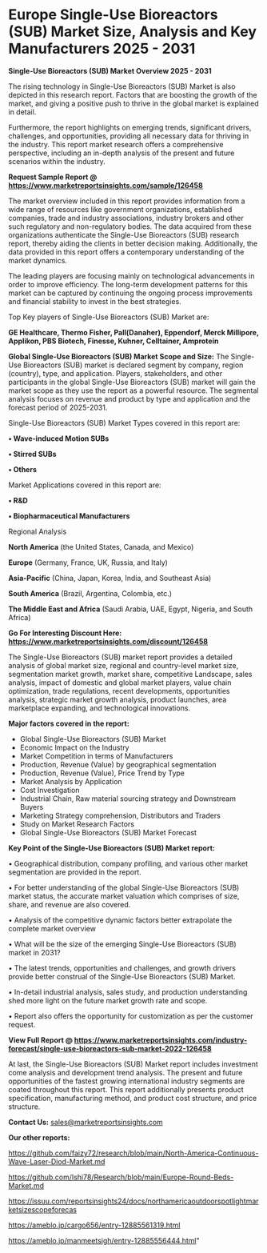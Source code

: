 # Europe Single-Use Bioreactors (SUB) Market Size, Analysis and Key Manufacturers 2025 - 2031

<Strong> Single-Use Bioreactors (SUB) Market Overview 2025 - 2031</strong>

The rising technology in Single-Use Bioreactors (SUB) Market is also depicted in this research report. Factors that are boosting the growth of the market, and giving a positive push to thrive in the global market is explained in detail.

Furthermore, the report highlights on emerging trends, significant drivers, challenges, and opportunities, providing all necessary data for thriving in the industry. This report market research offers a comprehensive perspective, including an in-depth analysis of the present and future scenarios within the industry.

<strong>Request Sample Report @ <a href=https://www.marketreportsinsights.com/sample/126458>https://www.marketreportsinsights.com/sample/126458</a></strong>

The market overview included in this report provides information from a wide range of resources like government organizations, established companies, trade and industry associations, industry brokers and other such regulatory and non-regulatory bodies. The data acquired from these organizations authenticate the Single-Use Bioreactors (SUB) research report, thereby aiding the clients in better decision making. Additionally, the data provided in this report offers a contemporary understanding of the market dynamics.

The leading players are focusing mainly on technological advancements in order to improve efficiency. The long-term development patterns for this market can be captured by continuing the ongoing process improvements and financial stability to invest in the best strategies.

Top Key players of Single-Use Bioreactors (SUB) Market are:

<strong>GE Healthcare, Thermo Fisher, Pall(Danaher), Eppendorf, Merck Millipore, Applikon, PBS Biotech, Finesse, Kuhner, Celltainer, Amprotein</strong>

<strong><b>Global Single-Use Bioreactors (SUB) Market Scope and Size:</b></strong>
The Single-Use Bioreactors (SUB) market is declared segment by company, region (country), type, and application. Players, stakeholders, and other participants in the global Single-Use Bioreactors (SUB) market will gain the market scope as they use the report as a powerful resource. The segmental analysis focuses on revenue and product by type and application and the forecast period of 2025-2031.

Single-Use Bioreactors (SUB) Market Types covered in this report are:

<strong>• Wave-induced Motion SUBs

• Stirred SUBs

• Others</strong>

Market Applications covered in this report are:

<strong>• R&D

• Biopharmaceutical Manufacturers</strong> 

Regional Analysis

<strong>North America</strong> (the United States, Canada, and Mexico)

<strong>Europe</strong> (Germany, France, UK, Russia, and Italy)

<strong>Asia-Pacific</strong> (China, Japan, Korea, India, and Southeast Asia)

<strong>South America</strong> (Brazil, Argentina, Colombia, etc.)

<strong>The Middle East and Africa</strong> (Saudi Arabia, UAE, Egypt, Nigeria, and South Africa)

<strong>Go For Interesting Discount Here: <a href=https://www.marketreportsinsights.com/discount/126458>https://www.marketreportsinsights.com/discount/126458</a></strong>

The Single-Use Bioreactors (SUB) market report provides a detailed analysis of global market size, regional and country-level market size, segmentation market growth, market share, competitive Landscape, sales analysis, impact of domestic and global market players, value chain optimization, trade regulations, recent developments, opportunities analysis, strategic market growth analysis, product launches, area marketplace expanding, and technological innovations.

<strong><b>Major factors covered in the report:</b></strong>
<ul>
  <li>Global Single-Use Bioreactors (SUB) Market </li>
  <li>Economic Impact on the Industry</li>
  <li>Market Competition in terms of Manufacturers</li>
  <li>Production, Revenue (Value) by geographical segmentation</li>
  <li>Production, Revenue (Value), Price Trend by Type</li>
  <li>Market Analysis by Application</li>
  <li>Cost Investigation</li>
  <li>Industrial Chain, Raw material sourcing strategy and Downstream Buyers</li>
  <li>Marketing Strategy comprehension, Distributors and Traders</li>
  <li>Study on Market Research Factors</li>
  <li>Global Single-Use Bioreactors (SUB) Market Forecast</li>
</ul>

<strong><b>Key Point of the Single-Use Bioreactors (SUB) Market report:</b></strong>

• Geographical distribution, company profiling, and various other market segmentation are provided in the report.

• For better understanding of the global Single-Use Bioreactors (SUB) market status, the accurate market valuation which comprises of size, share, and revenue are also covered.

• Analysis of the competitive dynamic factors better extrapolate the complete market overview

• What will be the size of the emerging Single-Use Bioreactors (SUB) market in 2031?

• The latest trends, opportunities and challenges, and growth drivers provide better construal of the Single-Use Bioreactors (SUB) Market.

• In-detail industrial analysis, sales study, and production understanding shed more light on the future market growth rate and scope.

• Report also offers the opportunity for customization as per the customer request.

<strong><b>View Full Report @ <a href=https://www.marketreportsinsights.com/industry-forecast/single-use-bioreactors-sub-market-2022-126458>https://www.marketreportsinsights.com/industry-forecast/single-use-bioreactors-sub-market-2022-126458</a></b></strong>


At last, the Single-Use Bioreactors (SUB) Market report includes investment come analysis and development trend analysis. The present and future opportunities of the fastest growing international industry segments are coated throughout this report. This report additionally presents product specification, manufacturing method, and product cost structure, and price structure.

<strong>Contact Us:</strong>
sales@marketreportsinsights.com

<strong>Our other reports:</strong>

<a href=https://github.com/faizy72/research/blob/main/North-America-Continuous-Wave-Laser-Diod-Market.md>https://github.com/faizy72/research/blob/main/North-America-Continuous-Wave-Laser-Diod-Market.md</a>

<a href=https://github.com/Ishi78/Research/blob/main/Europe-Round-Beds-Market.md>https://github.com/Ishi78/Research/blob/main/Europe-Round-Beds-Market.md</a>

<a href=https://issuu.com/reportsinsights24/docs/northamericaoutdoorspotlightmarketsizescopeforecas>https://issuu.com/reportsinsights24/docs/northamericaoutdoorspotlightmarketsizescopeforecas</a>

<a href=https://ameblo.jp/cargo656/entry-12885561319.html>https://ameblo.jp/cargo656/entry-12885561319.html</a>

<a href=https://ameblo.jp/manmeetsigh/entry-12885556444.html>https://ameblo.jp/manmeetsigh/entry-12885556444.html</a>"
